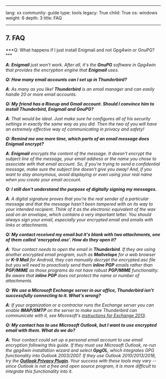 

---

lang: xx
community: guide
type: tools
legacy: True
child: True
os: windows
weight: 6
depth: 3
title: FAQ

---

## 7. FAQ ##

<div class="background" markdown="1"> 
***Q: What happens if I just install Enigmail and not Gpg4win or GnuPG?***

***A**: **Enigmail** just won't work. After all, it's the **GnuPG** software in Gpg4win that provides the encryption engine that **Enigmail** uses.*

***Q: How many email accounts can I set up in Thunderbird?***

***A**: As many as you like! **Thunderbird** is an email manager and can easily handle 20 or more email accounts.* 

***Q: My friend has a Riseup and Gmail account. Should I convince him to install Thunderbird, Enigmail and GnuPG?*** 

***A**: That would be ideal. Just make sure he configures all of his security settings in exactly the same way as you did. Then the two of you will have an extremely effective way of communicating in privacy and safety!*

***Q: Remind me one more time, which parts of an email message does Enigmail encrypt?***

***A**: **Enigmail** encrypts the content of the message. It doesn't encrypt the subject line of the message, your email address or the name you chose to associate with that email account. So, if you're trying to send a confidential message, make sure the subject line doesn't give you away! And, if you want to stay anonymous, avoid displaying or even using your real name when you create your email account.* 

***Q: I still don't understand the purpose of digitally signing my messages.***

***A**: A digital signature proves that you're the real sender of a particular message and that the message hasn't been tampered with on its way to your intended recipient. Think of it as the electronic equivalent of the wax seal on an envelope, which contains a very important letter. You should always sign your email, especially your encrypted email and emails with links or attachments.*

***Q: My contact received my email but it's blank with two attachments, one of them called 'encrypted.asc'. How do they open it?***

***A**: Your contact needs to open the email in **Thunderbird**. If they are using another encrypted email program, such as **Mailvelope** for a web browser or **K-9 Mail** for Android, they can manually decrypt the encrypted.asc file but you will need to proactively send them **inline PGP** emails rather than **PGP/MIME** as those programs do not have robust **PGP/MIME** functionality. Be aware that **inline PGP** does not protect the name or number of attachments.*

***Q: We use a Microsoft Exchange server in our office, Thunderbird isn't successfully connecting to it. What's wrong?***

***A**: If your organization or a contractor runs the Exchange server you can enable **IMAP/SMTP** on the server to make sure Thunderbird can communicate with it, see Microsoft's [instructions for Exchange 2013](https://technet.microsoft.com/en-us/library/bb124489%28v=exchg.150%29.aspx).*

***Q: My contact has to use Microsoft Outlook, but I want to use encrypted email with them. What do we do?***

***A**: Your contact could set up a personal email account to use email encryption following this guide. If they must use Microsoft Outlook, re-run the gpg4win installation wizard and select **GpgOL**, which integrates GPG functionality into Outlook 2003/2007. If they use Outlook 2010/2013/2016, try the [**Outlook Privacy Plugin**](https://dejavusecurity.github.io/OutlookPrivacyPlugin/). Your success with these tools may vary -- since Outlook is not a free and open source program, it is more difficult to integrate this functionality into it.*

</div>


